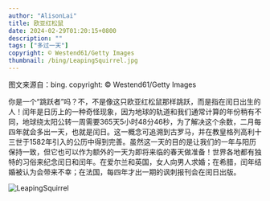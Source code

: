 ```yaml
---
author: "AlisonLai"
title: 欧亚红松鼠
date: 2024-02-29T01:20:15+0800
description: ""
tags: ["多过一天"]
copyright: © Westend61/Getty Images
thumbnail: /bing/LeapingSquirrel.jpg
---
```

图文来源自：bing.  copyright: © Westend61/Getty Images

你是一个“跳跃者”吗？不，不是像这只欧亚红松鼠那样跳跃，而是指在闰日出生的人！闰年是日历上的一种奇怪现象，因为地球的轨道和我们通常计算的年份稍有不同，地球绕太阳公转一周需要365天5小时48分46秒，为了解决这个余数，二月每四年就会多出一天，也就是闰日。这一概念可追溯到古罗马，并在教皇格列高利十三世于1582年引入的公历中得到完善。虽然这一天的目的是让我们的一年与阳历保持一致，但它也可以作为额外的一天为即将来临的春天做准备！世界各地都有独特的习俗来纪念闰日和闰年。在爱尔兰和英国，女人向男人求婚；在希腊，闰年结婚被认为会带来不幸；在法国，每四年才出一期的讽刺报刊会在闰日出版。

![LeapingSquirrel](/bing/LeapingSquirrel.jpg)
